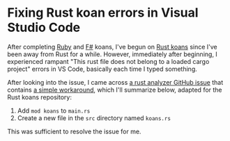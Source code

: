 # Fixing Rust koan errors in Visual Studio Code

After completing [Ruby](https://codeconscious.github.io/2024/01/08/ruby-koans.html) and [F#](https://codeconscious.github.io/2024/01/25/fsharp-koans.html) koans, I've begun on [Rust koans](https://github.com/crazymykl/rust-koans) since I've been away from Rust for a while. However, immediately after beginning, I experienced rampant "This rust file does not belong to a loaded cargo project" errors in VS Code, basically each time I typed something.

After looking into the issue, I came across [a rust analyzer GitHub issue](https://github.com/rust-lang/rust-analyzer/issues/14523) that contains [a simple workaround](https://github.com/rust-lang/rust-analyzer/issues/14523#issuecomment-1911743855), which I'll summarize below, adapted for the Rust koans repository:

1. Add `mod koans` to `main.rs`
2. Create a new file in the `src` directory named `koans.rs`

This was sufficient to resolve the issue for me.
